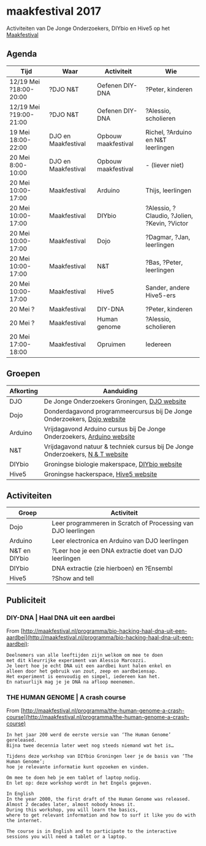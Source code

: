 # maakfestival 2017

Activiteiten van De Jonge Onderzoekers, DIYbio en Hive5 op het [Maakfestival](https://www.maakfestival.nl)

## Agenda

Tijd|Waar|Activiteit|Wie
---|---|---|---
12/19 Mei ?18:00-20:00|?DJO N&T|Oefenen DIY-DNA|?Peter, kinderen
12/19 Mei ?19:00-21:00|?DJO N&T|Oefenen DIY-DNA|?Alessio, scholieren
19 Mei 18:00-22:00|DJO en Maakfestival|Opbouw maakfestival|Richel, ?Arduino en N&T leerlingen
20 Mei 8:00-10:00|DJO en Maakfestival|Opbouw maakfestival|- (liever niet)
20 Mei 10:00-17:00|Maakfestival|Arduino|Thijs, leerlingen
20 Mei 10:00-17:00|Maakfestival|DIYbio|?Alessio, ?Claudio, ?Jolien, ?Kevin, ?Victor
20 Mei 10:00-17:00|Maakfestival|Dojo|?Dagmar, ?Jan, leerlingen
20 Mei 10:00-17:00|Maakfestival|N&T|?Bas, ?Peter, leerlingen
20 Mei 10:00-17:00|Maakfestival|Hive5|Sander, andere Hive5-ers
20 Mei ?|Maakfestival|DIY-DNA|?Peter, kinderen
20 Mei ?|Maakfestival|Human genome|?Alessio, scholieren
20 Mei 17:00-18:00|Maakfestival|Opruimen|Iedereen

## Groepen

Afkorting|Aanduiding
---|---
DJO|De Jonge Onderzoekers Groningen, [DJO website](https://www.djog.nl)
Dojo|Donderdagavond programmeercursus bij De Jonge Onderzoekers, [Dojo website](https://github.com/richelbilderbeek/Dojo)
Arduino|Vrijdagavond Arduino cursus bij De Jonge Onderzoekers, [Arduino website](https://github.com/richelbilderbeek/ArduinoCourse)
N&T|Vrijdagavond natuur & techniek cursus bij De Jonge Onderzoekers, [N & T website](https://github.com/dpstruwe/N-T-cursus-DJOG)
DIYbio|Groningse biologie makerspace, [DIYbio website](http://www.diybiogroningen.org/)
Hive5|Groningse hackerspace, [Hive5 website](hive5.nl/)

## Activiteiten

Groep|Activiteit
---|---
Dojo|Leer programmeren in Scratch of Processing van DJO leerlingen
Arduino|Leer electronica en Arduino van DJO leerlingen
N&T en DIYbio|?Leer hoe je een DNA extractie doet van DJO leerlingen
DIYbio|DNA extractie (zie hierboen) en ?Ensembl
Hive5|?Show and tell

## Publiciteit

### DIY-DNA | Haal DNA uit een aardbei

From [http://maakfestival.nl/programma/bio-hacking-haal-dna-uit-een-aardbei](http://maakfestival.nl/programma/bio-hacking-haal-dna-uit-een-aardbei):

```
Deelnemers van alle leeftijden zijn welkom om mee te doen 
met dit kleurrijke experiment van Alessio Marcozzi. 
Je leert hoe je echt DNA uit een aardbei kunt halen enkel en 
alleen door het gebruik van zout, zeep en aardbeiensap. 
Het experiment is eenvoudig en simpel, iedereen kan het. 
En natuurlijk mag je je DNA na afloop meenemen.
```

### THE HUMAN GENOME | A crash course

From [http://maakfestival.nl/programma/the-human-genome-a-crash-course](http://maakfestival.nl/programma/the-human-genome-a-crash-course)

```
In het jaar 200 werd de eerste versie van ‘The Human Genome’ gereleased. 
Bijna twee decennia later weet nog steeds niemand wat het is…

Tijdens deze workshop van DIYbio Groningen leer je de basis van ‘The Human Genome’; 
hoe je relevante informatie kunt opzoeken en vinden. 

Om mee te doen heb je een tablet of laptop nodig. 
En let op: deze workshop wordt in het Engels gegeven.

In English
In the year 2000, the first draft of the Human Genome was released. 
Almost 2 decades later, almost nobody knows it. 
During this workshop, you will learn the basics, 
where to get relevant information and how to surf it like you do with the internet.

The course is in English and to participate to the interactive sessions you will need a tablet or a laptop.
```

